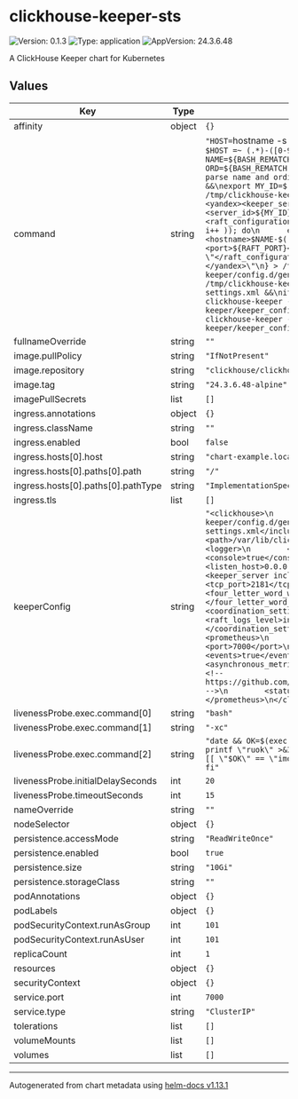 # clickhouse-keeper-sts

![Version: 0.1.3](https://img.shields.io/badge/Version-0.1.3-informational?style=flat-square) ![Type: application](https://img.shields.io/badge/Type-application-informational?style=flat-square) ![AppVersion: 24.3.6.48](https://img.shields.io/badge/AppVersion-24.3.6.48-informational?style=flat-square)

A ClickHouse Keeper chart for Kubernetes

## Values

| Key | Type | Default | Description |
|-----|------|---------|-------------|
| affinity | object | `{}` |  |
| command | string | `"HOST=`hostname -s` &&\nDOMAIN=`hostname -d` &&\nif [[ $HOST =~ (.*)-([0-9]+)$ ]]; then\n    NAME=${BASH_REMATCH[1]}\n    ORD=${BASH_REMATCH[2]}\nelse\n    echo \"Failed to parse name and ordinal of Pod\"\n    exit 1\nfi &&\nexport MY_ID=$((ORD+1)) &&\nmkdir -p /tmp/clickhouse-keeper/config.d/ &&\n{\n  echo \"<yandex><keeper_server>\"\n  echo \"<server_id>${MY_ID}</server_id>\"\n  echo \"<raft_configuration>\"\n  for (( i=1; i<=$SERVERS; i++ )); do\n      echo \"<server><id>${i}</id><hostname>$NAME-$((i-1)).${DOMAIN}</hostname><port>${RAFT_PORT}</port></server>\"\n  done\n  echo \"</raft_configuration>\"\n  echo \"</keeper_server></yandex>\"\n} > /tmp/clickhouse-keeper/config.d/generated-keeper-settings.xml &&\ncat /tmp/clickhouse-keeper/config.d/generated-keeper-settings.xml &&\nif [[ \"1\" == \"$MY_ID\" ]]; then\n  clickhouse-keeper --config-file=/etc/clickhouse-keeper/keeper_config.xml --force-recovery\nelse\n  clickhouse-keeper --config-file=/etc/clickhouse-keeper/keeper_config.xml\nfi\n"` |  |
| fullnameOverride | string | `""` |  |
| image.pullPolicy | string | `"IfNotPresent"` |  |
| image.repository | string | `"clickhouse/clickhouse-keeper"` |  |
| image.tag | string | `"24.3.6.48-alpine"` |  |
| imagePullSecrets | list | `[]` |  |
| ingress.annotations | object | `{}` |  |
| ingress.className | string | `""` |  |
| ingress.enabled | bool | `false` |  |
| ingress.hosts[0].host | string | `"chart-example.local"` |  |
| ingress.hosts[0].paths[0].path | string | `"/"` |  |
| ingress.hosts[0].paths[0].pathType | string | `"ImplementationSpecific"` |  |
| ingress.tls | list | `[]` |  |
| keeperConfig | string | `"<clickhouse>\n    <include_from>/tmp/clickhouse-keeper/config.d/generated-keeper-settings.xml</include_from>\n    <path>/var/lib/clickhouse-keeper</path>\n    <logger>\n        <level>trace</level>\n        <console>true</console>\n    </logger>\n    <listen_host>0.0.0.0</listen_host>\n    <keeper_server incl=\"keeper_server\">\n        <tcp_port>2181</tcp_port>\n        <four_letter_word_white_list>*</four_letter_word_white_list>\n        <coordination_settings>\n            <raft_logs_level>information</raft_logs_level>\n        </coordination_settings>\n    </keeper_server>\n    <prometheus>\n        <endpoint>/metrics</endpoint>\n        <port>7000</port>\n        <metrics>true</metrics>\n        <events>true</events>\n        <asynchronous_metrics>true</asynchronous_metrics>\n        <!-- https://github.com/ClickHouse/ClickHouse/issues/46136 -->\n        <status_info>false</status_info>\n    </prometheus>\n</clickhouse>\n"` |  |
| livenessProbe.exec.command[0] | string | `"bash"` |  |
| livenessProbe.exec.command[1] | string | `"-xc"` |  |
| livenessProbe.exec.command[2] | string | `"date && OK=$(exec 3<>/dev/tcp/127.0.0.1/2181 ; printf \"ruok\" >&3 ; IFS=; tee <&3; exec 3<&- ;); if [[ \"$OK\" == \"imok\" ]]; then exit 0; else exit 1; fi"` |  |
| livenessProbe.initialDelaySeconds | int | `20` |  |
| livenessProbe.timeoutSeconds | int | `15` |  |
| nameOverride | string | `""` |  |
| nodeSelector | object | `{}` |  |
| persistence.accessMode | string | `"ReadWriteOnce"` |  |
| persistence.enabled | bool | `true` |  |
| persistence.size | string | `"10Gi"` |  |
| persistence.storageClass | string | `""` |  |
| podAnnotations | object | `{}` |  |
| podLabels | object | `{}` |  |
| podSecurityContext.runAsGroup | int | `101` |  |
| podSecurityContext.runAsUser | int | `101` |  |
| replicaCount | int | `1` |  |
| resources | object | `{}` |  |
| securityContext | object | `{}` |  |
| service.port | int | `7000` |  |
| service.type | string | `"ClusterIP"` |  |
| tolerations | list | `[]` |  |
| volumeMounts | list | `[]` |  |
| volumes | list | `[]` |  |

----------------------------------------------
Autogenerated from chart metadata using [helm-docs v1.13.1](https://github.com/norwoodj/helm-docs/releases/v1.13.1)
